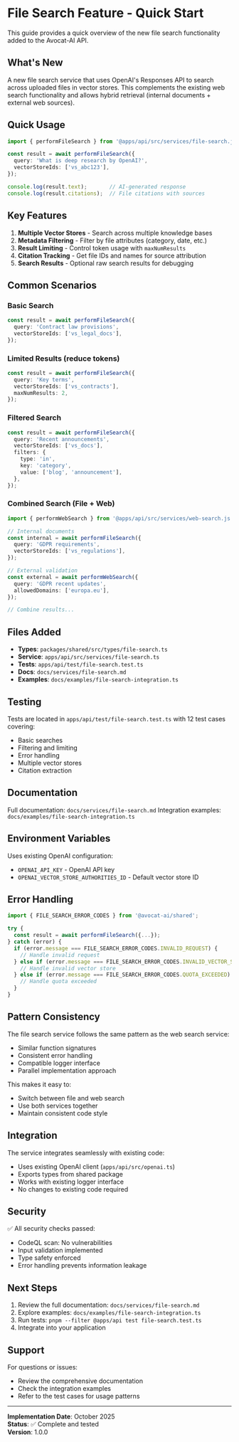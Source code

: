 # File Search Feature - Quick Start

This guide provides a quick overview of the new file search functionality added to the Avocat-AI API.

## What's New

A new file search service that uses OpenAI's Responses API to search across uploaded files in vector stores. This complements the existing web search functionality and allows hybrid retrieval (internal documents + external web sources).

## Quick Usage

```typescript
import { performFileSearch } from '@apps/api/src/services/file-search.js';

const result = await performFileSearch({
  query: 'What is deep research by OpenAI?',
  vectorStoreIds: ['vs_abc123'],
});

console.log(result.text);       // AI-generated response
console.log(result.citations);  // File citations with sources
```

## Key Features

1. **Multiple Vector Stores** - Search across multiple knowledge bases
2. **Metadata Filtering** - Filter by file attributes (category, date, etc.)
3. **Result Limiting** - Control token usage with `maxNumResults`
4. **Citation Tracking** - Get file IDs and names for source attribution
5. **Search Results** - Optional raw search results for debugging

## Common Scenarios

### Basic Search
```typescript
const result = await performFileSearch({
  query: 'Contract law provisions',
  vectorStoreIds: ['vs_legal_docs'],
});
```

### Limited Results (reduce tokens)
```typescript
const result = await performFileSearch({
  query: 'Key terms',
  vectorStoreIds: ['vs_contracts'],
  maxNumResults: 2,
});
```

### Filtered Search
```typescript
const result = await performFileSearch({
  query: 'Recent announcements',
  vectorStoreIds: ['vs_docs'],
  filters: {
    type: 'in',
    key: 'category',
    value: ['blog', 'announcement'],
  },
});
```

### Combined Search (File + Web)
```typescript
import { performWebSearch } from '@apps/api/src/services/web-search.js';

// Internal documents
const internal = await performFileSearch({
  query: 'GDPR requirements',
  vectorStoreIds: ['vs_regulations'],
});

// External validation
const external = await performWebSearch({
  query: 'GDPR recent updates',
  allowedDomains: ['europa.eu'],
});

// Combine results...
```

## Files Added

- **Types**: `packages/shared/src/types/file-search.ts`
- **Service**: `apps/api/src/services/file-search.ts`
- **Tests**: `apps/api/test/file-search.test.ts`
- **Docs**: `docs/services/file-search.md`
- **Examples**: `docs/examples/file-search-integration.ts`

## Testing

Tests are located in `apps/api/test/file-search.test.ts` with 12 test cases covering:
- Basic searches
- Filtering and limiting
- Error handling
- Multiple vector stores
- Citation extraction

## Documentation

Full documentation: `docs/services/file-search.md`
Integration examples: `docs/examples/file-search-integration.ts`

## Environment Variables

Uses existing OpenAI configuration:
- `OPENAI_API_KEY` - OpenAI API key
- `OPENAI_VECTOR_STORE_AUTHORITIES_ID` - Default vector store ID

## Error Handling

```typescript
import { FILE_SEARCH_ERROR_CODES } from '@avocat-ai/shared';

try {
  const result = await performFileSearch({...});
} catch (error) {
  if (error.message === FILE_SEARCH_ERROR_CODES.INVALID_REQUEST) {
    // Handle invalid request
  } else if (error.message === FILE_SEARCH_ERROR_CODES.INVALID_VECTOR_STORE) {
    // Handle invalid vector store
  } else if (error.message === FILE_SEARCH_ERROR_CODES.QUOTA_EXCEEDED) {
    // Handle quota exceeded
  }
}
```

## Pattern Consistency

The file search service follows the same pattern as the web search service:
- Similar function signatures
- Consistent error handling
- Compatible logger interface
- Parallel implementation approach

This makes it easy to:
- Switch between file and web search
- Use both services together
- Maintain consistent code style

## Integration

The service integrates seamlessly with existing code:
- Uses existing OpenAI client (`apps/api/src/openai.ts`)
- Exports types from shared package
- Works with existing logger interface
- No changes to existing code required

## Security

✅ All security checks passed:
- CodeQL scan: No vulnerabilities
- Input validation implemented
- Type safety enforced
- Error handling prevents information leakage

## Next Steps

1. Review the full documentation: `docs/services/file-search.md`
2. Explore examples: `docs/examples/file-search-integration.ts`
3. Run tests: `pnpm --filter @apps/api test file-search.test.ts`
4. Integrate into your application

## Support

For questions or issues:
- Review the comprehensive documentation
- Check the integration examples
- Refer to the test cases for usage patterns

---

**Implementation Date**: October 2025  
**Status**: ✅ Complete and tested  
**Version**: 1.0.0
